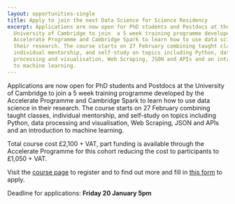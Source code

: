 ```yaml
---
layout: opportunities-single
title: Apply to join the next Data Science for Science Residency
excerpt: Applications are now open for PhD students and Postdocs at the
  University of Cambridge to join  a 5 week training programme developed by the
  Accelerate Programme and Cambridge Spark to learn how to use data science in
  their research. The course starts on 27 February combining taught classes,
  individual mentorship, and self-study on topics including Python, data
  processing and visualisation, Web Scraping, JSON and APIs and an introduction
  to machine learning.
---
```

Applications are now open for PhD students and Postdocs at the University of Cambridge to join  a 5 week training programme developed by the Accelerate Programme and Cambridge Spark to learn how to use data science in their research. The course starts on 27 February combining taught classes, individual mentorship, and self-study on topics including Python, data processing and visualisation, Web Scraping, JSON and APIs and an introduction to machine learning. 

Total course cost £2,100 + VAT, part funding is available through the Accelerate Programme for this cohort reducing the cost to participants to £1,050 + VAT.

Visit the [course page](https://acceleratescience.github.io/resources/introducing-data-science-for-science.html) to register and to find out more and fill in [this form](https://forms.office.com/pages/responsepage.aspx?id=RQSlSfq9eUut41R7TzmG6SaVOxbmBOdAg9GzbnrB5IRUMzA2Uk1SVThUSlVXUTdHWEJWOFpLMjlXOC4u) to apply. 

Deadline for applications: **Friday 20 January 5pm**